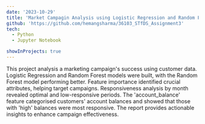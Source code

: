 ```yaml
---
date: '2023-10-29'
title: 'Market Campagin Analysis using Logistic Regression and Random Forest'
github: 'https://github.com/hemangsharma/36103_STfDS_Assignment3'
tech:
  - Python
  - Jupyter Notebook

showInProjects: true
---
```


This project analysis a marketing campaign's success using customer data. Logistic Regression and Random Forest models were built, with the Random Forest model performing better. Feature importance identified crucial attributes, helping target campaigns. Responsiveness analysis by month revealed optimal and low-responsive periods. The 'account_balance' feature categorised customers' account balances and showed that those with 'high' balances were most responsive. The report provides actionable insights to enhance campaign effectiveness.